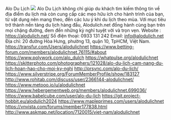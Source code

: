 Alo Du Lịch
![](https://s3-ap-northeast-1.amazonaws.com/g0v-hackmd-images/uploads/upload_89b3e81e2b4cd219c95c09f90775821e.jpg)
Alo Du Lịch không chỉ giúp du khách tìm kiếm thông tin về địa điểm du lịch mà còn cung cấp các mẹo hữu ích cho hành trình của bạn, từ vật dụng nên mang theo, đến các lưu ý khi du lịch theo mùa. Với mục tiêu trở thành nền tảng du lịch hàng đầu, Alodulich.net đồng hành cùng bạn trên mọi chặng đường, đem đến những kỳ nghỉ tuyệt vời và trọn vẹn.
Website : https://alodulich.net/
Số điện thoại: 0933 131 242
Email: info@alodulich.net
Địa chỉ: 20 đường Hòa Hưng, phường 13, quận 10, TpHCM, Việt Nam.
https://transfur.com/Users/alodulichnet
https://www.betting-forum.com/members/alodulichnet.76115/#about
https://www.polywork.com/alo_dulch
https://whatpulse.org/alodulichnet
https://skitterphoto.com/photographers/121028/alo-du-lich-cam-nang-du-lich-hoan-hao-cho-moi-ky-nghi
http://prsync.com/alo-du-lich/
https://www.silverstripe.org/ForumMemberProfile/show/183127
http://www.rohitab.com/discuss/user/2366144-alodulichnet/
https://www.metooo.io/u/alodulichnet
https://www.hebergementweb.org/members/alodulichnet.699036/
https://www.babelcube.com/user/alo-du-lich
https://git.project-hobbit.eu/alodulich2024
https://www.mapleprimes.com/users/alodulichnet
https://vnvista.com/forums/member177838.html
http://www.askmap.net/location/7120015/viet-nam/alodulichnet